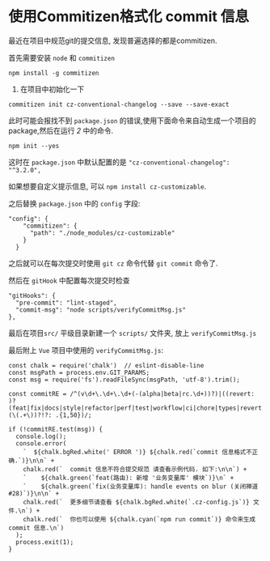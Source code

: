 # 使用Commitizen格式化 commit 信息

最近在项目中规范git的提交信息, 发现普遍选择的都是commitizen.  

首先需要安装 `node` 和 `commitizen`

```
npm install -g commitizen
```

1. 在项目中初始化一下

```
commitizen init cz-conventional-changelog --save --save-exact
```

此时可能会报找不到 `package.json` 的错误,使用下面命令来自动生成一个项目的package,然后在运行 *2* 中的命令.

```
npm init --yes
```

这时在 `package.json` 中默认配置的是 `"cz-conventional-changelog": "^3.2.0",`  

如果想要自定义提示信息, 可以 `npm install cz-customizable`.  

之后替换 `package.json` 中的 `config` 字段: 

```
"config": {
    "commitizen": {
      "path": "./node_modules/cz-customizable"
    }
  }
```

之后就可以在每次提交时使用 `git cz` 命令代替 `git commit` 命令了.  

然后在 `gitHook` 中配置每次提交时检查
```
"gitHooks": {
  "pre-commit": "lint-staged",
  "commit-msg": "node scripts/verifyCommitMsg.js"
},
```

最后在项目`src/` 平级目录新建一个 `scripts/` 文件夹, 放上 `verifyCommitMsg.js`  

最后附上 `Vue` 项目中使用的 `verifyCommitMsg.js`:

```
const chalk = require('chalk')  // eslint-disable-line
const msgPath = process.env.GIT_PARAMS;
const msg = require('fs').readFileSync(msgPath, 'utf-8').trim();

const commitRE = /^(v\d+\.\d+\.\d+(-(alpha|beta|rc.\d+))?)|((revert: )?(feat|fix|docs|style|refactor|perf|test|workflow|ci|chore|types|revert|WIP)(\(.+\))?!?: .{1,50})/;

if (!commitRE.test(msg)) {
  console.log();
  console.error(
    `  ${chalk.bgRed.white(' ERROR ')} ${chalk.red(`commit 信息格式不正确.`)}\n\n` +
    chalk.red(`  commit 信息不符合提交规范 请查看示例代码. 如下:\n\n`) +
    `    ${chalk.green(`feat(路由): 新增 '业务变量库' 模块`)}\n` +
    `    ${chalk.green(`fix(业务变量库): handle events on blur (关闭禅道 #28)`)}\n\n` +
    chalk.red(`  更多细节请查看 ${chalk.bgRed.white(`.cz-config.js`)} 文件.\n`) +
    chalk.red(`  你也可以使用 ${chalk.cyan(`npm run commit`)} 命令来生成 commit 信息.\n`)
  );
  process.exit(1);
}
```